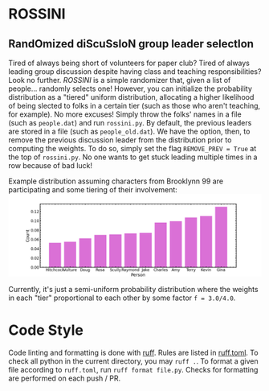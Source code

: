 # ROSSINI
RandOmized diScuSsIoN group leader selectIon
---

Tired of always being short of volunteers for paper club? Tired of always leading group discussion despite having class and teaching 
responsibilities? Look no further. _ROSSINI_ is a simple randomizer that, given a list of people... randomly selects one! 
However, you can initialize the probability distribution as a "tiered" uniform distribution, allocating a higher 
likelihood of being slected to folks in a certain tier (such as those who aren't teaching, for example). No more excuses!
Simply throw the folks' names in a file (such as `people.dat`) and run `rossini.py`. By default, the previous 
leaders are stored in a file (such as `people_old.dat`). We have the option, then, to remove the 
previous discussion leader from the distribution prior to computing the weights.
To do so, simply set the flag `REMOVE_PREV = True` at the top of `rossini.py`. No one wants to get stuck leading multiple times 
in a row because of bad luck!

Example distribution assuming characters from Brooklynn 99 are participating and some tiering of their involvement:
![plot](example.png)

Currently, it's just a semi-uniform probability distribution where the weights in each "tier" proportional to each other 
by some factor `f = 3.0/4.0`.

# Code Style
Code linting and formatting is done with [ruff](https://docs.astral.sh/ruff/).
Rules are listed in [ruff.toml](ruff.toml).
To check all python in the current directory, you may `ruff .`.
To format a given file according to `ruff.toml`, run `ruff format file.py`.
Checks for formatting are performed on each push / PR.
